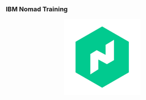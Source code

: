 ### IBM Nomad Training
<p align="center">
<img src="/images/HashiCorp_Nomad.webp" alt="nomadtraining" style="width:200px; align="center"/>
</p>